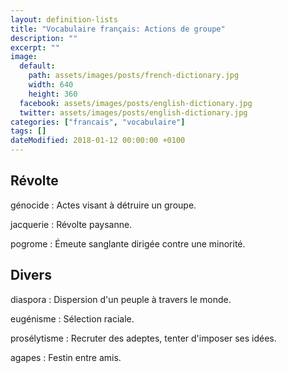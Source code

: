 ```yaml
---
layout: definition-lists
title: "Vocabulaire français: Actions de groupe"
description: ""
excerpt: ""
image:
  default:
    path: assets/images/posts/french-dictionary.jpg
    width: 640
    height: 360
  facebook: assets/images/posts/english-dictionary.jpg
  twitter: assets/images/posts/english-dictionary.jpg
categories: ["francais", "vocabulaire"]
tags: []
dateModified: 2018-01-12 00:00:00 +0100
---
```


## Révolte

génocide
: Actes visant à détruire un groupe.

jacquerie
: Révolte paysanne.

pogrome
: Émeute sanglante dirigée contre une minorité.


## Divers

diaspora
: Dispersion d'un peuple à travers le monde.

eugénisme
: Sélection raciale.

prosélytisme
: Recruter des adeptes, tenter d'imposer ses idées.

agapes
: Festin entre amis.
